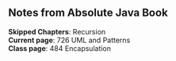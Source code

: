 ## Notes from Absolute Java Book

**Skipped Chapters**: Recursion  
**Current page**: 726 UML and Patterns  
**Class page**: 484 Encapsulation  
